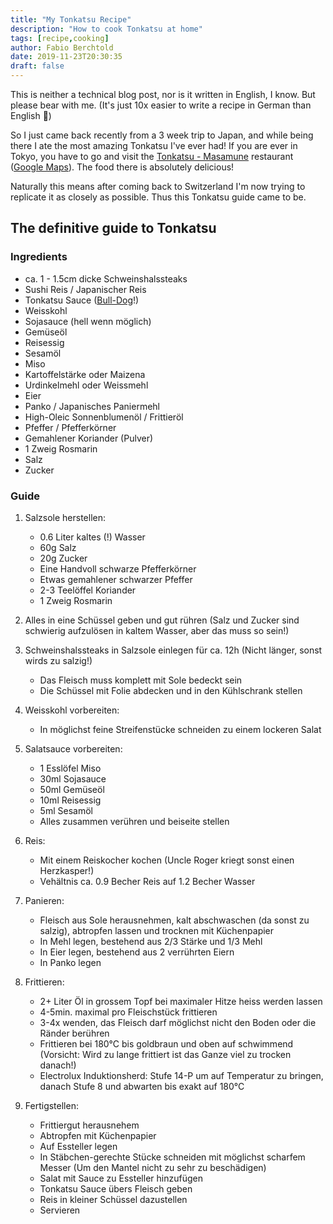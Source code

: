 ```yaml
---
title: "My Tonkatsu Recipe"
description: "How to cook Tonkatsu at home"
tags: [recipe,cooking]
author: Fabio Berchtold
date: 2019-11-23T20:30:35
draft: false
---
```


This is neither a technical blog post, nor is it written in English, I know. But please bear with me. (It's just 10x easier to write a recipe in German than English 🙈)

So I just came back recently from a 3 week trip to Japan, and while being there I ate the most amazing Tonkatsu I've ever had!
If you are ever in Tokyo, you have to go and visit the [Tonkatsu - Masamune](http://www.tonkatsu-masamune.com/) restaurant ([Google Maps](https://goo.gl/maps/nmqzvcFGHPfA5EZF9)).
The food there is absolutely delicious!

Naturally this means after coming back to Switzerland I'm now trying to replicate it as closely as possible. Thus this Tonkatsu guide came to be.

## The definitive guide to Tonkatsu

### Ingredients

- ca. 1 - 1.5cm dicke Schweinshalssteaks
- Sushi Reis / Japanischer Reis
- Tonkatsu Sauce ([Bull-Dog](http://tonkatsu.bulldog.jp/)!)
- Weisskohl
- Sojasauce (hell wenn möglich)
- Gemüseöl
- Reisessig
- Sesamöl
- Miso
- Kartoffelstärke oder Maizena
- Urdinkelmehl oder Weissmehl
- Eier
- Panko / Japanisches Paniermehl
- High-Oleic Sonnenblumenöl / Frittieröl
- Pfeffer / Pfefferkörner
- Gemahlener Koriander (Pulver)
- 1 Zweig Rosmarin
- Salz
- Zucker

### Guide

1. Salzsole herstellen:
	- 0.6 Liter kaltes (!) Wasser
	- 60g Salz
	- 20g Zucker
	- Eine Handvoll schwarze Pfefferkörner
	- Etwas gemahlener schwarzer Pfeffer
	- 2-3 Teelöffel Koriander
	- 1 Zweig Rosmarin

2. Alles in eine Schüssel geben und gut rühren (Salz und Zucker sind schwierig aufzulösen in kaltem Wasser, aber das muss so sein!)

3. Schweinshalssteaks in Salzsole einlegen für ca. 12h (Nicht länger, sonst wirds zu salzig!)
	- Das Fleisch muss komplett mit Sole bedeckt sein
	- Die Schüssel mit Folie abdecken und in den Kühlschrank stellen

4. Weisskohl vorbereiten:
	- In möglichst feine Streifenstücke schneiden zu einem lockeren Salat

5. Salatsauce vorbereiten:
	- 1 Esslöfel Miso
	- 30ml Sojasauce
	- 50ml Gemüseöl
	- 10ml Reisessig
	- 5ml Sesamöl
	- Alles zusammen verühren und beiseite stellen

6. Reis:
	- Mit einem Reiskocher kochen (Uncle Roger kriegt sonst einen Herzkasper!)
	- Vehältnis ca. 0.9 Becher Reis auf 1.2 Becher Wasser

7. Panieren:
	- Fleisch aus Sole herausnehmen, kalt abschwaschen (da sonst zu salzig), abtropfen lassen und trocknen mit Küchenpapier
	- In Mehl legen, bestehend aus 2/3 Stärke und 1/3 Mehl
	- In Eier legen, bestehend aus 2 verrührten Eiern
	- In Panko legen

8. Frittieren:
	- 2+ Liter Öl in grossem Topf bei maximaler Hitze heiss werden lassen
	- 4-5min. maximal pro Fleischstück frittieren
	- 3-4x wenden, das Fleisch darf möglichst nicht den Boden oder die Ränder berühren
	- Frittieren bei 180°C bis goldbraun und oben auf schwimmend (Vorsicht: Wird zu lange frittiert ist das Ganze viel zu trocken danach!)
 	- Electrolux Induktionsherd: Stufe 14-P um auf Temperatur zu bringen, danach Stufe 8 und abwarten bis exakt auf 180°C

9. Fertigstellen:
	- Frittiergut herausnehem
	- Abtropfen mit Küchenpapier
	- Auf Essteller legen
	- In Stäbchen-gerechte Stücke schneiden mit möglichst scharfem Messer (Um den Mantel nicht zu sehr zu beschädigen)
	- Salat mit Sauce zu Essteller hinzufügen
	- Tonkatsu Sauce übers Fleisch geben
	- Reis in kleiner Schüssel dazustellen
	- Servieren
